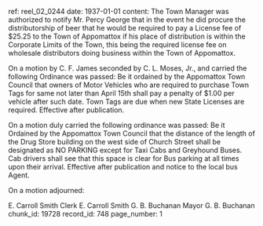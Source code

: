 ref: reel_02_0244
date: 1937-01-01
content: The Town Manager was authorized to notify Mr. Percy George that in the event he did procure the distributorship of beer that he would be required to pay a License fee of $25.25 to the Town of Appomattox if his place of distribution is within the Corporate Limits of the Town, this being the required license fee on wholesale distributors doing business within the Town of Appomattox.

On a motion by C. F. James seconded by C. L. Moses, Jr., and carried the following Ordinance was passed: Be it ordained by the Appomattox Town Council that owners of Motor Vehicles who are required to purchase Town Tags for same not later than April 15th shall pay a penalty of $1.00 per vehicle after such date. Town Tags are due when new State Licenses are required. Effective after publication.

On a motion duly carried the following ordinance was passed: Be it Ordained by the Appomattox Town Council that the distance of the length of the Drug Store building on the west side of Church Street shall be designated as NO PARKING except for Taxi Cabs and Greyhound Buses. Cab drivers shall see that this space is clear for Bus parking at all times upon their arrival. Effective after publication and notice to the local bus Agent.

On a motion adjourned:

E. Carroll Smith Clerk
E. Carroll Smith
G. B. Buchanan Mayor
G. B. Buchanan
chunk_id: 19728
record_id: 748
page_number: 1

